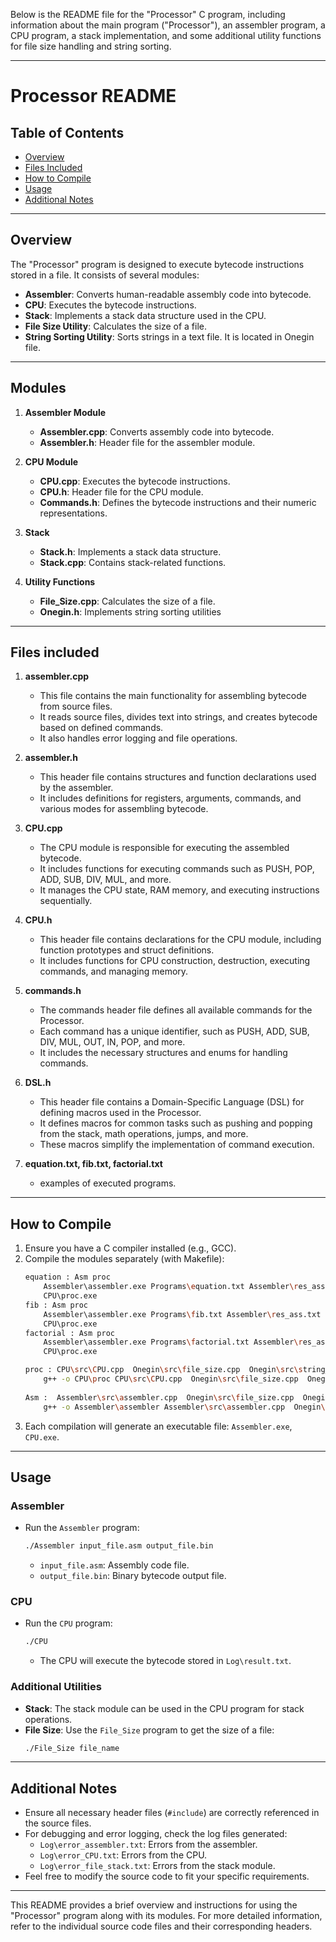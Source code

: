 Below is the README file for the "Processor" C program, including information about the main program ("Processor"), an assembler program, a CPU program, a stack implementation, and some additional utility functions for file size handling and string sorting.

---

# Processor README

## Table of Contents
- [Overview](#overview)
- [Files Included](#files-included)
- [How to Compile](#how-to-compile)
- [Usage](#usage)
- [Additional Notes](#additional-notes)

---

## Overview
The "Processor" program is designed to execute bytecode instructions stored in a file. It consists of several modules:

- **Assembler**: Converts human-readable assembly code into bytecode.
- **CPU**: Executes the bytecode instructions.
- **Stack**: Implements a stack data structure used in the CPU.
- **File Size Utility**: Calculates the size of a file.
- **String Sorting Utility**: Sorts strings in a text file. It is located in Onegin file.

---
## Modules
1. **Assembler Module**
   - **Assembler.cpp**: Converts assembly code into bytecode.
   - **Assembler.h**: Header file for the assembler module.

2. **CPU Module**
   - **CPU.cpp**: Executes the bytecode instructions.
   - **CPU.h**: Header file for the CPU module.
   - **Commands.h**: Defines the bytecode instructions and their numeric representations.

3. **Stack**
   - **Stack.h**: Implements a stack data structure.
   - **Stack.cpp**: Contains stack-related functions.

4. **Utility Functions**
   - **File_Size.cpp**: Calculates the size of a file.
   - **Onegin.h**: Implements string sorting utilities
     
---

## Files included 
1. **assembler.cpp**

   - This file contains the main functionality for assembling bytecode from source files.
   - It reads source files, divides text into strings, and creates bytecode based on defined commands.
   - It also handles error logging and file operations.
2. **assembler.h**

   - This header file contains structures and function declarations used by the assembler.
   - It includes definitions for registers, arguments, commands, and various modes for assembling bytecode.
3. **CPU.cpp**

   - The CPU module is responsible for executing the assembled bytecode.
   - It includes functions for executing commands such as PUSH, POP, ADD, SUB, DIV, MUL, and more.
   - It manages the CPU state, RAM memory, and executing instructions sequentially.
4. **CPU.h**

   - This header file contains declarations for the CPU module, including function prototypes and struct definitions.
   - It includes functions for CPU construction, destruction, executing commands, and managing memory.
5. **commands.h**

   - The commands header file defines all available commands for the Processor.
   - Each command has a unique identifier, such as PUSH, ADD, SUB, DIV, MUL, OUT, IN, POP, and more.
   - It includes the necessary structures and enums for handling commands.
6. **DSL.h**

   - This header file contains a Domain-Specific Language (DSL) for defining macros used in the Processor.
   - It defines macros for common tasks such as pushing and popping from the stack, math operations, jumps, and more.
   - These macros simplify the implementation of command execution.
7. **equation.txt, fib.txt, factorial.txt**
   - examples of executed programs.

---

## How to Compile
1. Ensure you have a C compiler installed (e.g., GCC).
2. Compile the modules separately (with Makefile):
   ```bash
   equation : Asm proc
	   Assembler\assembler.exe Programs\equation.txt Assembler\res_ass.txt
	   CPU\proc.exe
   fib : Asm proc
	   Assembler\assembler.exe Programs\fib.txt Assembler\res_ass.txt
	   CPU\proc.exe
   factorial : Asm proc
	   Assembler\assembler.exe Programs\factorial.txt Assembler\res_ass.txt
	   CPU\proc.exe
   
   proc : CPU\src\CPU.cpp  Onegin\src\file_size.cpp  Onegin\src\string_read.cpp  Onegin\src\destruct.cpp  Onegin\src\str_print.cpp  Stack\src\stack.cpp 
	   g++ -o CPU\proc CPU\src\CPU.cpp  Onegin\src\file_size.cpp  Onegin\src\string_read.cpp  Onegin\src\destruct.cpp  Onegin\src\str_print.cpp  Stack\src\stack.cpp
	
   Asm :  Assembler\src\assembler.cpp  Onegin\src\file_size.cpp  Onegin\src\string_read.cpp  Onegin\src\destruct.cpp  Onegin\src\str_print.cpp 
	   g++ -o Assembler\assembler Assembler\src\assembler.cpp  Onegin\src\file_size.cpp  Onegin\src\string_read.cpp  Onegin\src\destruct.cpp  Onegin\src\str_print.cpp
   ```
3. Each compilation will generate an executable file: `Assembler.exe`, `CPU.exe`.

---

## Usage
### Assembler
- Run the `Assembler` program:
  ```bash
  ./Assembler input_file.asm output_file.bin
  ```
  - `input_file.asm`: Assembly code file.
  - `output_file.bin`: Binary bytecode output file.

### CPU
- Run the `CPU` program:
  ```bash
  ./CPU
  ```
  - The CPU will execute the bytecode stored in `Log\result.txt`.

### Additional Utilities
- **Stack**: The stack module can be used in the CPU program for stack operations.
- **File Size**: Use the `File_Size` program to get the size of a file:
  ```bash
  ./File_Size file_name
  ```

---

## Additional Notes
- Ensure all necessary header files (`#include`) are correctly referenced in the source files.
- For debugging and error logging, check the log files generated:
  - `Log\error_assembler.txt`: Errors from the assembler.
  - `Log\error_CPU.txt`: Errors from the CPU.
  - `Log\error_file_stack.txt`: Errors from the stack module.
- Feel free to modify the source code to fit your specific requirements.

---

This README provides a brief overview and instructions for using the "Processor" program along with its modules. For more detailed information, refer to the individual source code files and their corresponding headers.
